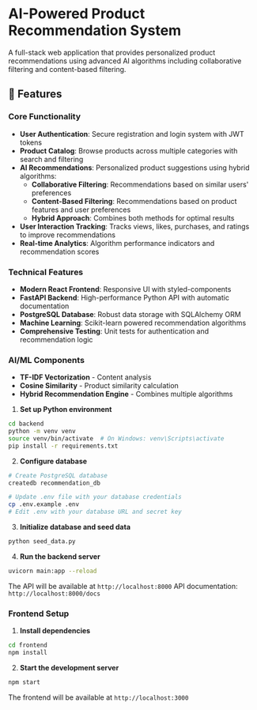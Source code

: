 # AI-Powered Product Recommendation System

A full-stack web application that provides personalized product recommendations using advanced AI algorithms including collaborative filtering and content-based filtering.

## 🚀 Features

### Core Functionality
- **User Authentication**: Secure registration and login system with JWT tokens
- **Product Catalog**: Browse products across multiple categories with search and filtering
- **AI Recommendations**: Personalized product suggestions using hybrid algorithms:
  - **Collaborative Filtering**: Recommendations based on similar users' preferences
  - **Content-Based Filtering**: Recommendations based on product features and user preferences
  - **Hybrid Approach**: Combines both methods for optimal results
- **User Interaction Tracking**: Tracks views, likes, purchases, and ratings to improve recommendations
- **Real-time Analytics**: Algorithm performance indicators and recommendation scores

### Technical Features
- **Modern React Frontend**: Responsive UI with styled-components
- **FastAPI Backend**: High-performance Python API with automatic documentation
- **PostgreSQL Database**: Robust data storage with SQLAlchemy ORM
- **Machine Learning**: Scikit-learn powered recommendation algorithms
- **Comprehensive Testing**: Unit tests for authentication and recommendation logic





### AI/ML Components
- **TF-IDF Vectorization** - Content analysis
- **Cosine Similarity** - Product similarity calculation
- **Hybrid Recommendation Engine** - Combines multiple algorithms



1. **Set up Python environment**
```bash
cd backend
python -m venv venv
source venv/bin/activate  # On Windows: venv\Scripts\activate
pip install -r requirements.txt
```

2. **Configure database**
```bash
# Create PostgreSQL database
createdb recommendation_db

# Update .env file with your database credentials
cp .env.example .env
# Edit .env with your database URL and secret key
```

3. **Initialize database and seed data**
```bash
python seed_data.py
```

4. **Run the backend server**
```bash
uvicorn main:app --reload
```

The API will be available at `http://localhost:8000`
API documentation: `http://localhost:8000/docs`

### Frontend Setup

1. **Install dependencies**
```bash
cd frontend
npm install
```

2. **Start the development server**
```bash
npm start
```

The frontend will be available at `http://localhost:3000`